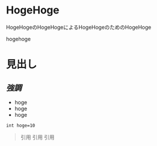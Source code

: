 # HogeHoge
HogeHogeのHogeHogeによるHogeHogeのためのHogeHoge

hogehoge
# 見出し
_強調_
---
* hoge
* hoge
* hoge


`int hoge=10`
>引用
>引用
>引用
